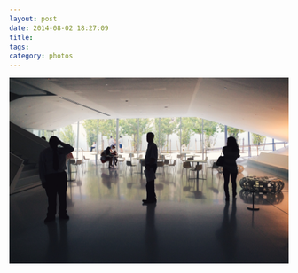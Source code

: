 ```yaml
---
layout: post
date: 2014-08-02 18:27:09
title: 
tags:
category: photos
---
```


![title](/assets/photoblog/museum-of-the-moving-image.jpg)